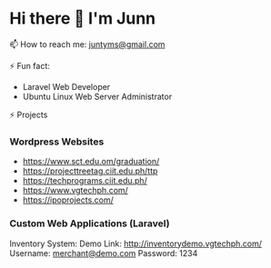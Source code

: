 # Hi there 👋 I'm Junn

📫 How to reach me: juntyms@gmail.com

⚡ Fun fact:
- Laravel Web Developer
- Ubuntu Linux Web Server Administrator
  
⚡ Projects
### Wordpress Websites
- https://www.sct.edu.om/graduation/
- https://projecttreetag.ciit.edu.ph/ttp
- https://techprograms.ciit.edu.ph/
- https://www.vgtechph.com/
- https://ipoprojects.com/


### Custom Web Applications (Laravel)
Inventory System:
Demo Link: http://inventorydemo.vgtechph.com/
Username: merchant@demo.com
Password: 1234


<!--
**juntyms/juntyms** is a ✨ _special_ ✨ repository because its `README.md` (this file) appears on your GitHub profile.

Here are some ideas to get you started:

- 🔭 I’m currently working on ...
- 🌱 I’m currently learning ...
- 👯 I’m looking to collaborate on ...
- 🤔 I’m looking for help with ...
- 💬 Ask me about ...
- 📫 How to reach me: ...
- 😄 Pronouns: ...
- ⚡ Fun fact: ...
-->
